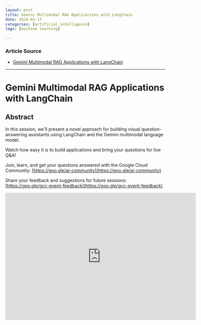 ```yaml
---
layout: post
title: Gemini Multimodal RAG Applications with LangChain
date: 2024-03-17
categories: [artificial intelligence]
tags: [machine learning]

---
```


### Article Source


* [Gemini Multimodal RAG Applications with LangChain](https://www.youtube.com/watch?v=vxF8-ay9Bzk)

---

# Gemini Multimodal RAG Applications with LangChain



## Abstract
In this session, we'll present a novel approach for building visual question-answering assistants using LangChain and the Gemini multimodal language model. 

Watch how easy it is to build applications and bring your questions for live Q&A!

Join, learn, and get your questions answered with the Google Cloud Community: [https://goo.gle/ai-community](https://goo.gle/ai-community)


Share your feedback and suggestions for future sessions: [https://goo.gle/gcc-event-feedback](https://goo.gle/gcc-event-feedback)

<iframe width="600" height="400" src="https://www.youtube.com/embed/vxF8-ay9Bzk?si=2PD7xB8oe6k3TIsJ" title="YouTube video player" frameborder="0" allow="accelerometer; autoplay; clipboard-write; encrypted-media; gyroscope; picture-in-picture; web-share" allowfullscreen></iframe>